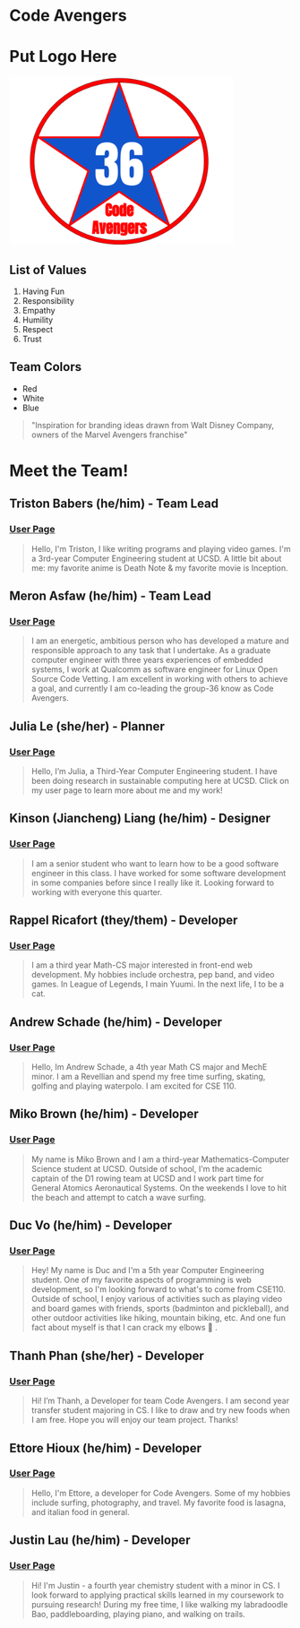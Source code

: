 # Code Avengers

# Put Logo Here

<img src="branding/logo.png" alt="logo" width="400"/>

## List of Values
1. Having Fun
2. Responsibility
3. Empathy
4. Humility
5. Respect
6. Trust
   
## Team Colors
- Red
- White
- Blue

> "Inspiration for branding ideas drawn from Walt Disney Company, owners of the Marvel Avengers franchise"


# Meet the Team!

## Triston Babers (he/him) - Team Lead
### [User Page](https://tristonbabers.github.io/GitHubPages-Test/)
> Hello, I'm Triston, I like writing programs and playing video games. I'm a 3rd-year Computer Engineering student at UCSD. A little bit about me: my favorite anime is Death Note & my favorite movie is Inception. 

## Meron Asfaw (he/him) - Team Lead
### [User Page](https://github.com/AdulisL/CSE110/blob/main/HW1/index.md)
> I am an energetic, ambitious person who has developed a mature and responsible approach to any task that I undertake. As a graduate computer engineer with three years experiences of embedded systems, I work at Qualcomm as software engineer for Linux Open Source Code Vetting. I am excellent in working with others to achieve a goal, and currently I am co-leading the group-36 know as Code Avengers. 

## Julia Le (she/her) - Planner
### [User Page](https://juliale02.github.io/GitHubUserPageProj/)
> Hello, I’m Julia, a Third-Year Computer Engineering student. I have been doing research in sustainable computing here at UCSD.  Click on my user page to learn more about me and my work! 

## Kinson (Jiancheng) Liang (he/him) - Designer
### [User Page](https://github.com/KinsonLiang/CSE-110-lab1/blob/main/index.md)
> I am a senior student who want to learn how to be a good software engineer in this class. I have worked for some software development in some companies before since I really like it. Looking forward to working with everyone this quarter.

## Rappel Ricafort (they/them) - Developer
### [User Page](https://rappelrx.github.io/)
> I am a third year Math-CS major interested in front-end web development. My hobbies include orchestra, pep band, and video games. In League of Legends, I main Yuumi. In the next life, I to be a cat.

## Andrew Schade (he/him) - Developer
### [User Page]([https://andyschade.git](https://github.com/andyschade/GitHub-Pages/blob/main/index.md))
> Hello, Im Andrew Schade, a 4th year Math CS major and MechE minor. I am a Revellian and spend my free time surfing, skating, golfing and playing waterpolo. I am excited for CSE 110.

## Miko Brown (he/him) - Developer
### [User Page](https://mikobrown.github.io/user_page/)
> My name is Miko Brown and I am a third-year Mathematics-Computer Science student at UCSD. Outside of school, I'm the academic captain of the D1 rowing team at UCSD and I work part time for General Atomics Aeronautical Systems. On the weekends I love to hit the beach and attempt to catch a wave surfing.

## Duc Vo (he/him) - Developer
### [User Page](https://duc23.github.io/CSE110/)
> Hey! My name is Duc and I'm a 5th year Computer Engineering student. One of my favorite aspects of programming is web development, so I'm looking forward to what's to come from CSE110. Outside of school, I enjoy various of activities such as playing video and board games with friends, sports (badminton and pickleball), and other outdoor activities like hiking, mountain biking, etc. And one fun fact about myself is that I can crack my elbows :slightly_smiling_face: .

## Thanh Phan (she/her) - Developer
### [User Page](https://tngphvn.github.io/FA22_CSE110/)
> Hi! I’m Thanh, a Developer for team Code Avengers. I am second year transfer student majoring in CS. I like to draw and try new foods when I am free. Hope you will enjoy our team project. Thanks!

## Ettore Hioux (he/him) - Developer
### [User Page](https://ettoreh.github.io/cse110-2022-fa/)
> Hello, I'm Ettore, a developer for Code Avengers. Some of my hobbies include surfing, photography, and travel. My favorite food is lasagna, and italian food in general.

## Justin Lau (he/him) - Developer
### [User Page](https://justerminator.github.io/CSE-110-Week-0-1/)
> Hi! I'm Justin - a fourth year chemistry student with a minor in CS. I look forward to applying practical skills learned in my coursework to pursuing research! During my free time, I like walking my labradoodle Bao, paddleboarding, playing piano, and walking on trails.
